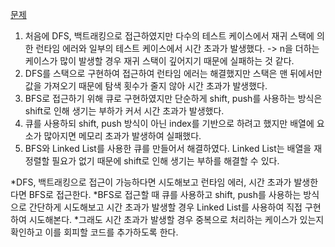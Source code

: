 [문제](https://school.programmers.co.kr/learn/courses/30/lessons/154538)

1. 처음에 DFS, 백트래킹으로 접근하였지만 다수의 테스트 케이스에서 재귀 스택에 의한 런타임 에러와 일부의 테스트 케이스에서 시간 초과가 발생했다.
-> n을 더하는 케이스가 많이 발생할 경우 재귀 스택이 깊어지기 때문에 실패하는 것 같다.
2. DFS를 스택으로 구현하여 접근하여 런타임 에러는 해결했지만 스택은 맨 뒤에서만 값을 가져오기 때문에 탐색 횟수가 줄지 않아 시간 초과가 발생했다.
3. BFS로 접근하기 위해 큐로 구현하였지만 단순하게 shift, push를 사용하는 방식은 shift로 인해 생기는 부하가 커서 시간 초과가 발생했다.
4. 큐를 사용하되 shift, push 방식이 아닌 index를 기반으로 하려고 했지만 배열에 요소가 많아지면 메모리 초과가 발생하여 실패했다.
4. BFS와 Linked List를 사용한 큐를 만들어서 해결하였다. Linked List는 배열을 재정렬할 필요가 없기 때문에 shift로 인해 생기는 부하를 해결할 수 있다.

*DFS, 백트래킹으로 접근이 가능하다면 시도해보고 런타임 에러, 시간 초과가 발생한다면 BFS로 접근한다.
*BFS로 접근할 때 큐를 사용하고 shift, push를 사용하는 방식으로 간단하게 시도해보고 시간 초과가 발생할 경우 Linked List를 사용하여 직접 구현하여 시도해본다.
*그래도 시간 초과가 발생할 경우 중복으로 처리하는 케이스가 있는지 확인하고 이를 회피할 코드를 추가하도록 한다.
